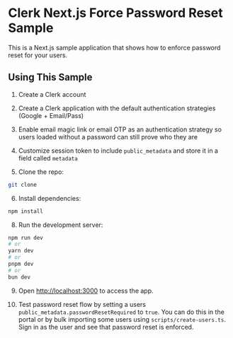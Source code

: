 # Clerk Next.js Force Password Reset Sample

This is a Next.js sample application that shows how to enforce password reset for your users.

## Using This Sample

1. Create a Clerk account

2. Create a Clerk application with the default authentication strategies (Google + Email/Pass)

3. Enable email magic link or email OTP as an authentication strategy so users loaded without a password can still prove who they are

4. Customize session token to include `public_metadata` and store it in a field called `metadata`

5. Clone the repo:

```bash
git clone
```

6. Install dependencies:

```bash
npm install
```

8. Run the development server:

```bash
npm run dev
# or
yarn dev
# or
pnpm dev
# or
bun dev
```

9. Open [http://localhost:3000](http://localhost:3000) to access the app.

10. Test password reset flow by setting a users `public_metadata.passwordResetRequired` to `true`. You can do this in the portal or by bulk importing some users using `scripts/create-users.ts`. Sign in as the user and see that password reset is enforced.